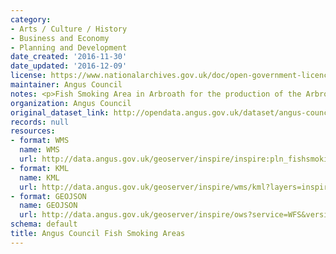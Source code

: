 ```yaml
---
category:
- Arts / Culture / History
- Business and Economy
- Planning and Development
date_created: '2016-11-30'
date_updated: '2016-12-09'
license: https://www.nationalarchives.gov.uk/doc/open-government-licence/version/3/
maintainer: Angus Council
notes: <p>Fish Smoking Area in Arbroath for the production of the Arbroath Smokie</p>
organization: Angus Council
original_dataset_link: http://opendata.angus.gov.uk/dataset/angus-council-fish-smoking-areas
records: null
resources:
- format: WMS
  name: WMS
  url: http://data.angus.gov.uk/geoserver/inspire/inspire:pln_fishsmoking/wms?service=WMS&request=GetMap
- format: KML
  name: KML
  url: http://data.angus.gov.uk/geoserver/inspire/wms/kml?layers=inspire:pln_fishsmoking&mode=download
- format: GEOJSON
  name: GEOJSON
  url: http://data.angus.gov.uk/geoserver/inspire/ows?service=WFS&version=1.0.0&request=GetFeature&typeName=inspire:pln_fishsmoking&outputFormat=application%2Fjson&srsName=EPSG:3857
schema: default
title: Angus Council Fish Smoking Areas
---
```

